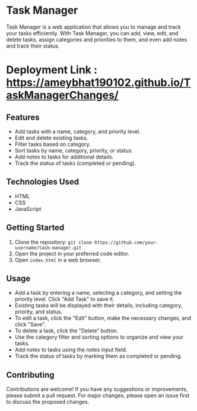  # Task Manager

Task Manager is a web application that allows you to manage and track your tasks efficiently. With Task Manager, you can add, view, edit, and delete tasks, assign categories and priorities to them, and even add notes and track their status.

# Deployment Link : https://ameybhat190102.github.io/TaskManagerChanges/

## Features

- Add tasks with a name, category, and priority level.
- Edit and delete existing tasks.
- Filter tasks based on category.
- Sort tasks by name, category, priority, or status.
- Add notes to tasks for additional details.
- Track the status of tasks (completed or pending).

## Technologies Used

- HTML
- CSS
- JavaScript

## Getting Started

1. Clone the repository: `git clone https://github.com/your-username/task-manager.git`
2. Open the project in your preferred code editor.
3. Open `index.html` in a web browser.

## Usage

- Add a task by entering a name, selecting a category, and setting the priority level. Click "Add Task" to save it.
- Existing tasks will be displayed with their details, including category, priority, and status.
- To edit a task, click the "Edit" button, make the necessary changes, and click "Save".
- To delete a task, click the "Delete" button.
- Use the category filter and sorting options to organize and view your tasks.
- Add notes to tasks using the notes input field.
- Track the status of tasks by marking them as completed or pending.

## Contributing

Contributions are welcome! If you have any suggestions or improvements, please submit a pull request. For major changes, please open an issue first to discuss the proposed changes.

